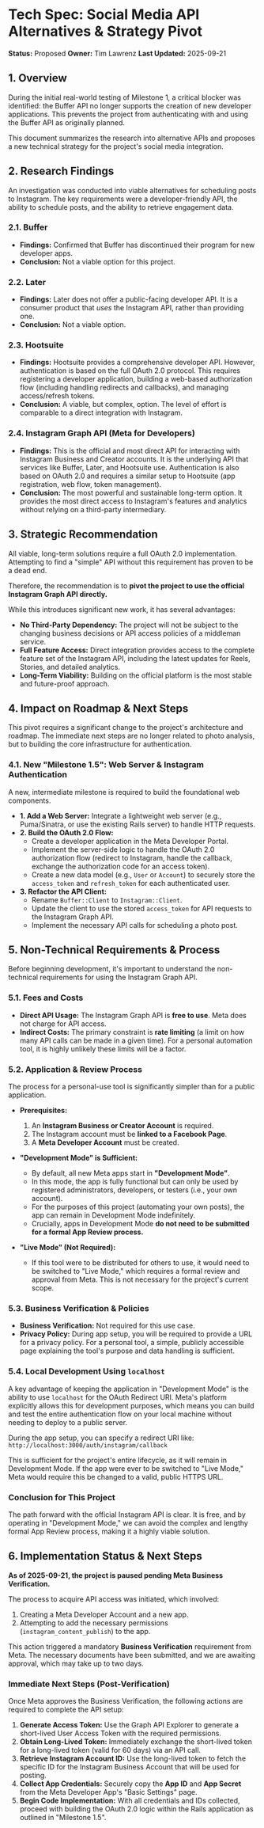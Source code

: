 # Tech Spec: Social Media API Alternatives & Strategy Pivot

**Status:** Proposed
**Owner:** Tim Lawrenz
**Last Updated:** 2025-09-21

## 1. Overview

During the initial real-world testing of Milestone 1, a critical blocker was identified: the Buffer API no longer supports the creation of new developer applications. This prevents the project from authenticating with and using the Buffer API as originally planned.

This document summarizes the research into alternative APIs and proposes a new technical strategy for the project's social media integration.

## 2. Research Findings

An investigation was conducted into viable alternatives for scheduling posts to Instagram. The key requirements were a developer-friendly API, the ability to schedule posts, and the ability to retrieve engagement data.

### 2.1. Buffer
*   **Findings:** Confirmed that Buffer has discontinued their program for new developer apps.
*   **Conclusion:** Not a viable option for this project.

### 2.2. Later
*   **Findings:** Later does not offer a public-facing developer API. It is a consumer product that *uses* the Instagram API, rather than providing one.
*   **Conclusion:** Not a viable option.

### 2.3. Hootsuite
*   **Findings:** Hootsuite provides a comprehensive developer API. However, authentication is based on the full OAuth 2.0 protocol. This requires registering a developer application, building a web-based authorization flow (including handling redirects and callbacks), and managing access/refresh tokens.
*   **Conclusion:** A viable, but complex, option. The level of effort is comparable to a direct integration with Instagram.

### 2.4. Instagram Graph API (Meta for Developers)
*   **Findings:** This is the official and most direct API for interacting with Instagram Business and Creator accounts. It is the underlying API that services like Buffer, Later, and Hootsuite use. Authentication is also based on OAuth 2.0 and requires a similar setup to Hootsuite (app registration, web flow, token management).
*   **Conclusion:** The most powerful and sustainable long-term option. It provides the most direct access to Instagram's features and analytics without relying on a third-party intermediary.

## 3. Strategic Recommendation

All viable, long-term solutions require a full OAuth 2.0 implementation. Attempting to find a "simple" API without this requirement has proven to be a dead end.

Therefore, the recommendation is to **pivot the project to use the official Instagram Graph API directly.**

While this introduces significant new work, it has several advantages:
*   **No Third-Party Dependency:** The project will not be subject to the changing business decisions or API access policies of a middleman service.
*   **Full Feature Access:** Direct integration provides access to the complete feature set of the Instagram API, including the latest updates for Reels, Stories, and detailed analytics.
*   **Long-Term Viability:** Building on the official platform is the most stable and future-proof approach.

## 4. Impact on Roadmap & Next Steps

This pivot requires a significant change to the project's architecture and roadmap. The immediate next steps are no longer related to photo analysis, but to building the core infrastructure for authentication.

### 4.1. New "Milestone 1.5": Web Server & Instagram Authentication

A new, intermediate milestone is required to build the foundational web components.

*   **1. Add a Web Server:** Integrate a lightweight web server (e.g., Puma/Sinatra, or use the existing Rails server) to handle HTTP requests.
*   **2. Build the OAuth 2.0 Flow:**
    *   Create a developer application in the Meta Developer Portal.
    *   Implement the server-side logic to handle the OAuth 2.0 authorization flow (redirect to Instagram, handle the callback, exchange the authorization code for an access token).
    *   Create a new data model (e.g., `User` or `Account`) to securely store the `access_token` and `refresh_token` for each authenticated user.
*   **3. Refactor the API Client:**
    *   Rename `Buffer::Client` to `Instagram::Client`.
    *   Update the client to use the stored `access_token` for API requests to the Instagram Graph API.
    *   Implement the necessary API calls for scheduling a photo post.

## 5. Non-Technical Requirements & Process

Before beginning development, it's important to understand the non-technical requirements for using the Instagram Graph API.

### 5.1. Fees and Costs
*   **Direct API Usage:** The Instagram Graph API is **free to use**. Meta does not charge for API access.
*   **Indirect Costs:** The primary constraint is **rate limiting** (a limit on how many API calls can be made in a given time). For a personal automation tool, it is highly unlikely these limits will be a factor.

### 5.2. Application & Review Process
The process for a personal-use tool is significantly simpler than for a public application.

*   **Prerequisites:**
    1.  An **Instagram Business or Creator Account** is required.
    2.  The Instagram account must be **linked to a Facebook Page**.
    3.  A **Meta Developer Account** must be created.

*   **"Development Mode" is Sufficient:**
    *   By default, all new Meta apps start in **"Development Mode"**.
    *   In this mode, the app is fully functional but can only be used by registered administrators, developers, or testers (i.e., your own account).
    *   For the purposes of this project (automating your own posts), the app can remain in Development Mode indefinitely.
    *   Crucially, apps in Development Mode **do not need to be submitted for a formal App Review process.**

*   **"Live Mode" (Not Required):**
    *   If this tool were to be distributed for others to use, it would need to be switched to "Live Mode," which requires a formal review and approval from Meta. This is not necessary for the project's current scope.

### 5.3. Business Verification & Policies
*   **Business Verification:** Not required for this use case.
*   **Privacy Policy:** During app setup, you will be required to provide a URL for a privacy policy. For a personal tool, a simple, publicly accessible page explaining the tool's purpose and data handling is sufficient.

### 5.4. Local Development Using `localhost`
A key advantage of keeping the application in "Development Mode" is the ability to use `localhost` for the OAuth Redirect URI. Meta's platform explicitly allows this for development purposes, which means you can build and test the entire authentication flow on your local machine without needing to deploy to a public server.

During the app setup, you can specify a redirect URI like:
`http://localhost:3000/auth/instagram/callback`

This is sufficient for the project's entire lifecycle, as it will remain in Development Mode. If the app were ever to be switched to "Live Mode," Meta would require this be changed to a valid, public HTTPS URL.

### Conclusion for This Project
The path forward with the official Instagram API is clear. It is free, and by operating in "Development Mode," we can avoid the complex and lengthy formal App Review process, making it a highly viable solution.

## 6. Implementation Status & Next Steps

**As of 2025-09-21, the project is paused pending Meta Business Verification.**

The process to acquire API access was initiated, which involved:
1.  Creating a Meta Developer Account and a new app.
2.  Attempting to add the necessary permissions (`instagram_content_publish`) to the app.

This action triggered a mandatory **Business Verification** requirement from Meta. The necessary documents have been submitted, and we are awaiting approval, which may take up to two days.

### Immediate Next Steps (Post-Verification)

Once Meta approves the Business Verification, the following actions are required to complete the API setup:

1.  **Generate Access Token:** Use the Graph API Explorer to generate a short-lived User Access Token with the required permissions.
2.  **Obtain Long-Lived Token:** Immediately exchange the short-lived token for a long-lived token (valid for 60 days) via an API call.
3.  **Retrieve Instagram Account ID:** Use the long-lived token to fetch the specific ID for the Instagram Business Account that will be used for posting.
4.  **Collect App Credentials:** Securely copy the **App ID** and **App Secret** from the Meta Developer App's "Basic Settings" page.
5.  **Begin Code Implementation:** With all credentials and IDs collected, proceed with building the OAuth 2.0 logic within the Rails application as outlined in "Milestone 1.5".
